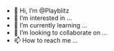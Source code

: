 - 👋 Hi, I’m @Playblitz
- 👀 I’m interested in ...
- 🌱 I’m currently learning ...
- 💞️ I’m looking to collaborate on ...
- 📫 How to reach me ...

<!---
Playblitz/Playblitz is a ✨ special ✨ repository because its `README.md` (this file) appears on your GitHub profile.
You can click the Preview link to take a look at your changes.
--->
